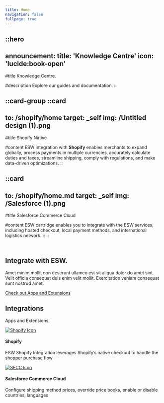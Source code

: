 ```yaml
---
title: Home
navigation: false
fullpage: true
---
```


::hero
---
announcement:
  title: 'Knowledge Centre'
  icon: 'lucide:book-open'
---

#title
Knowledge Centre.

#description
Explore our guides and documentation.
::


::card-group
  ::card
  ---
  to: /shopify/home
  target: _self
  img: /Untitled design (1).png
  ---
  #title
  Shopify Native

  #content
  ESW integration with **Shopify** enables merchants to expand globally, process payments in multiple currencies, accurately calculate duties and taxes, streamline shipping, comply with regulations, and make data-driven optimizations.
  ::

  ::card
  ---
  to: /shopify/home.md
  target: _self
  img: /Salesforce (1).png
  ---
  #title
  Salesforce Commerce Cloud

  #content
  ESW cartridge enables you to integrate with the ESW services, including hosted checkout, local payment methods, and international logistics network.
  ::
::

<br>

<section class="py-10 bg-white sm:py-16 lg:py-24">
    <div class="px-4 mx-auto sm:px-6 lg:px-8 max-w-7xl">
        <div class="grid items-center grid-cols-1 gap-y-12 lg:grid-cols-2 lg:gap-x-24">
            <div>
                <img class="w-full max-w-md mx-auto" src="https://cdn.rareblocks.xyz/collection/celebration/images/integration/2/services-icons.png" alt="" />
            </div>

  <div class="text-center lg:text-left">
                <h2 class="text-3xl font-bold leading-tight text-black sm:text-4xl lg:text-5xl">Integrate with ESW.</h2>
                <p class="mt-6 text-base text-gray-600">Amet minim mollit non deserunt ullamco est sit aliqua dolor do amet sint. Velit officia consequat duis enim velit mollit. Exercitation veniam consequat sunt nostrud amet.</p>

  <a href="#" title="" class="inline-flex items-center justify-center px-8 py-4 font-semibold text-white transition-all duration-200 bg-blue-600 rounded-md mt-9 hover:bg-blue-700 focus:bg-blue-700" role="button"> Check out Apps and Extensions </a>
            </div>
        </div>
    </div>
</section>


<section class="py-24 relative bg-white dark:bg-neutral-950">
  <div class="w-full max-w-7xl px-4 md:px-5 lg:px-5 mx-auto">
    <div class="w-full flex-col justify-start items-center lg:gap-11 gap-8 inline-flex">
      <div class="w-full flex-col justify-start items-center gap-2.5 flex">
        <h2 class="text-center text-neutral-900 dark:text-neutral-100 text-3xl font-bold font-manrope leading-normal">Integrations</h2>
        <p class="max-w-4xl mx-auto text-center text-neutral-500 dark:text-neutral-400 text-lg font-normal leading-8">
          Apps and Extensions.
        </p>
      </div>

  <!-- Centered Grid for 2 Cards -->
  <div class="grid grid-cols-1 sm:grid-cols-2 justify-center gap-8">
        
  <!-- Shopify Card -->
  <div class="w-full px-6 py-8 rounded-2xl border border-neutral-200 dark:border-neutral-700 hover:border-indigo-600 transition-all duration-700 ease-in-out bg-white dark:bg-neutral-900 shadow-sm">
          <div class="flex-col justify-start items-center gap-3.5 inline-flex">
            <a href="">
              <img src="https://img.icons8.com/?size=100&id=BRIdulMG66MK&format=png&color=000000" alt="Shopify Icon" class="w-10 h-10 dark:invert" />
            </a>
            <h4 class="text-center text-neutral-900 dark:text-neutral-100 text-lg font-semibold leading-8">Shopify</h4>
            <p class="text-center text-neutral-500 dark:text-neutral-400 text-sm font-normal leading-snug">
              ESW Shopify Integration leverages Shopify’s native checkout to handle the shopper purchase flow
            </p>
          </div>
        </div>

  <!-- SFCC Card -->
  <div class="w-full px-6 py-8 rounded-2xl border border-neutral-200 dark:border-neutral-700 hover:border-indigo-600 transition-all duration-700 ease-in-out bg-white dark:bg-neutral-900 shadow-sm">
          <div class="flex-col justify-start items-center gap-3.5 inline-flex">
            <a href="" class="w-10 h-10 flex items-center justify-center">
              <img src="https://img.icons8.com/?size=100&id=38804&format=png&color=000000" alt="SFCC Icon" class="w-10 h-10 dark:invert" />
            </a>
            <h4 class="text-center text-neutral-900 dark:text-neutral-100 text-lg font-semibold leading-8">Salesforce Commerce Cloud</h4>
            <p class="text-center text-neutral-500 dark:text-neutral-400 text-sm font-normal leading-snug">
              Configure shipping method prices, override price books, enable or disable countries, languages
            </p>
          </div>
        </div>
      </div>
    </div>
  </div>
</section>

